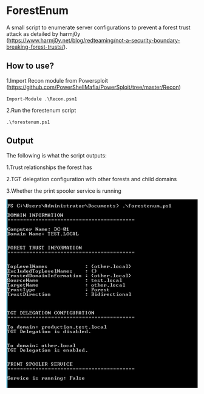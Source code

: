 # ForestEnum
A small script to enumerate server configurations to prevent a forest trust attack as detailed by harmj0y (https://www.harmj0y.net/blog/redteaming/not-a-security-boundary-breaking-forest-trusts/).

## How to use?
1.Import Recon module from Powersploit (https://github.com/PowerShellMafia/PowerSploit/tree/master/Recon)

    Import-Module .\Recon.psm1
  
2.Run the forestenum script

    .\forestenum.ps1

## Output
The following is what the script outputs:

1.Trust relationships the forest has

2.TGT delegation configuration with other forests and child domains

3.Whether the print spooler service is running


![alt text](./sample.png)

